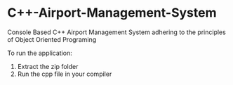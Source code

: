 # C++-Airport-Management-System
Console Based C++ Airport Management System adhering to the principles of Object Oriented Programing

To run the application:
1. Extract the zip folder
2. Run the cpp file in your compiler

